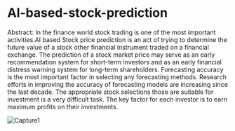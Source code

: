 # AI-based-stock-prediction
Abstract: In the finance world stock trading is one of the most important activities.AI based Stock price prediction is an act of trying to determine the future value of a stock other financial instrument traded on a financial exchange. The prediction of a stock market price may serve as an early recommendation system for short-term investors and as an early financial distress warning system for long-term shareholders. Forecasting accuracy is the most important factor in selecting any forecasting methods. Research efforts in improving the accuracy of forecasting models are increasing since the last decade. The appropriate stock selections those are suitable for investment is a very difficult task. The key factor for each investor is to earn maximum profits on their investments.


![Capture1](https://user-images.githubusercontent.com/70426630/146147098-176e7043-c0bf-44bd-98fe-83823005a452.PNG)

